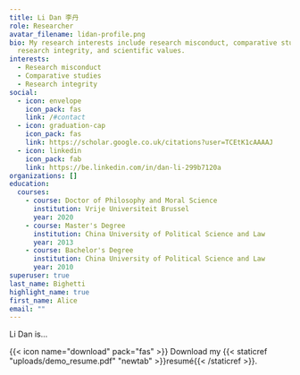 ```yaml
---
title: Li Dan 李丹
role: Researcher
avatar_filename: lidan-profile.png
bio: My research interests include research misconduct, comparative studies,
  research integrity, and scientific values.
interests:
  - Research misconduct
  - Comparative studies
  - Research integrity
social:
  - icon: envelope
    icon_pack: fas
    link: /#contact
  - icon: graduation-cap
    icon_pack: fas
    link: https://scholar.google.co.uk/citations?user=TCEtK1cAAAAJ
  - icon: linkedin
    icon_pack: fab
    link: https://be.linkedin.com/in/dan-li-299b7120a
organizations: []
education:
  courses:
    - course: Doctor of Philosophy and Moral Science
      institution: Vrije Universiteit Brussel
      year: 2020
    - course: Master's Degree
      institution: China University of Political Science and Law
      year: 2013
    - course: Bachelor's Degree
      institution: China University of Political Science and Law
      year: 2010
superuser: true
last_name: Bighetti
highlight_name: true
first_name: Alice
email: ""
---
```

Li Dan is...

{{< icon name="download" pack="fas" >}} Download my {{< staticref "uploads/demo_resume.pdf" "newtab" >}}resumé{{< /staticref >}}.